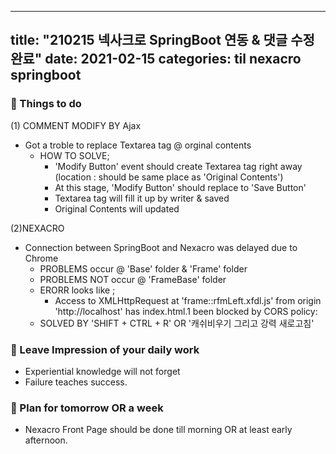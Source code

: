 ----
title: "210215 넥사크로 SpringBoot 연동 & 댓글 수정 완료"
date: 2021-02-15 
categories: til nexacro springboot
----
### 💪 Things to do
(1) COMMENT MODIFY BY Ajax
- Got a troble to replace Textarea tag @ orginal contents
  - HOW TO SOLVE;
    - 'Modify Button' event should create Textarea tag right away (location : should be same place as 'Original Contents') 
     -  At this stage, 'Modify Button' should replace to 'Save Button'
    - Textarea tag will fill it up by writer & saved
    - Original Contents will updated
    
(2)NEXACRO
- Connection between SpringBoot and Nexacro was delayed due to Chrome 
  - PROBLEMS occur @ 'Base' folder & 'Frame' folder
  - PROBLEMS NOT occur @ 'FrameBase' folder 
  - ERORR looks like ;
    - Access to XMLHttpRequest at 'frame::rfmLeft.xfdl.js' from origin 'http://localhost' has index.html.1 been blocked by CORS policy:
  - SOLVED BY 'SHIFT + CTRL + R' OR '캐쉬비우기 그리고 강력 새로고침'  
  
### 💬 Leave Impression of your daily work
- Experiential knowledge will not forget
- Failure teaches success.

### 📢 Plan for tomorrow OR a week
-  Nexacro Front Page should be done till morning OR at least early afternoon.

